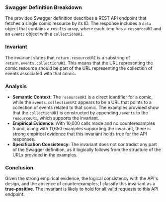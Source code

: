 ### Swagger Definition Breakdown
The provided Swagger definition describes a REST API endpoint that fetches a single comic resource by its ID. The response includes a `data` object that contains a `results` array, where each item has a `resourceURI` and an `events` object with a `collectionURI`.

### Invariant
The invariant states that `return.resourceURI` is a substring of `return.events.collectionURI`. This means that the URL representing the comic resource should be part of the URL representing the collection of events associated with that comic.

### Analysis
- **Semantic Context**: The `resourceURI` is a direct identifier for a comic, while the `events.collectionURI` appears to be a URL that points to a collection of events related to that comic. The examples provided show that the `collectionURI` is constructed by appending `/events` to the `resourceURI`, which supports the invariant.
- **Empirical Evidence**: With 10,000 calls made and no counterexamples found, along with 11,650 examples supporting the invariant, there is strong empirical evidence that this invariant holds true for the API responses.
- **Specification Consistency**: The invariant does not contradict any part of the Swagger definition, as it logically follows from the structure of the URLs provided in the examples.

### Conclusion
Given the strong empirical evidence, the logical consistency with the API's design, and the absence of counterexamples, I classify this invariant as a **true-positive**. The invariant is likely to hold for all valid requests to this API endpoint.
